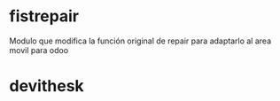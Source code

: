 # fistrepair
Modulo que modifica la función original de repair para adaptarlo al area movil para odoo
# devithesk
